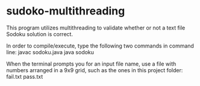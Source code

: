 # sudoko-multithreading

This program utilizes multithreading to validate whether or not a text file Sodoku solution is correct.

In order to compile/execute, type the following two commands in command line:
javac sodoku.java
java sodoku

When the terminal prompts you for an input file name, use a file with numbers arranged in a 9x9 grid, such as the ones in this project folder:
fail.txt
pass.txt
